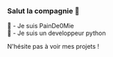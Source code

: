 ### Salut la compagnie 👋

🥖 - Je suis PainDe0Mie                   
🍃 - Je suis un developpeur python          

N'hésite pas à voir mes projets !
